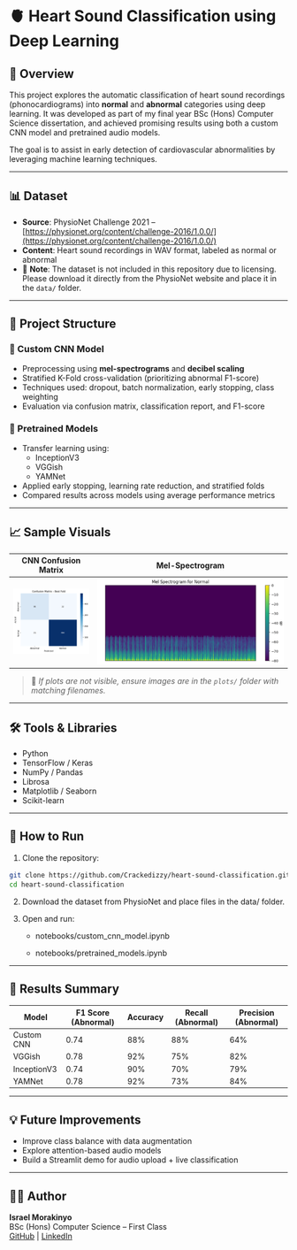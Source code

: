 # 🫀 Heart Sound Classification using Deep Learning

## 📌 Overview

This project explores the automatic classification of heart sound recordings (phonocardiograms) into **normal** and **abnormal** categories using deep learning. It was developed as part of my final year BSc (Hons) Computer Science dissertation, and achieved promising results using both a custom CNN model and pretrained audio models.

The goal is to assist in early detection of cardiovascular abnormalities by leveraging machine learning techniques.

---

## 📊 Dataset

- **Source**: PhysioNet Challenge 2021 – [https://physionet.org/content/challenge-2016/1.0.0/](https://physionet.org/content/challenge-2016/1.0.0/)
- **Content**: Heart sound recordings in WAV format, labeled as normal or abnormal
- 🛑 **Note**: The dataset is not included in this repository due to licensing. Please download it directly from the PhysioNet website and place it in the `data/` folder.

---

## 🧠 Project Structure

### 🔹 Custom CNN Model
- Preprocessing using **mel-spectrograms** and **decibel scaling**
- Stratified K-Fold cross-validation (prioritizing abnormal F1-score)
- Techniques used: dropout, batch normalization, early stopping, class weighting
- Evaluation via confusion matrix, classification report, and F1-score

### 🔹 Pretrained Models
- Transfer learning using:
  - InceptionV3
  - VGGish
  - YAMNet
- Applied early stopping, learning rate reduction, and stratified folds
- Compared results across models using average performance metrics

---

## 📈 Sample Visuals

| CNN Confusion Matrix | Mel-Spectrogram |
|----------------------|-----------------|
| ![Confusion Matrix](plots/confusion_matrix.png) | ![Spectrogram](plots/normal_heart_sound_spectrogram.png) |

> 📝 *If plots are not visible, ensure images are in the `plots/` folder with matching filenames.*

---

## 🛠️ Tools & Libraries

- Python
- TensorFlow / Keras
- NumPy / Pandas
- Librosa
- Matplotlib / Seaborn
- Scikit-learn

---

## 🚀 How to Run

1. Clone the repository:
```bash
git clone https://github.com/Crackedizzy/heart-sound-classification.git
cd heart-sound-classification
```

2. Download the dataset from PhysioNet and place files in the data/ folder.

3. Open and run:

    - notebooks/custom_cnn_model.ipynb

    - notebooks/pretrained_models.ipynb

---
## 📌 Results Summary

| Model        | F1 Score (Abnormal) | Accuracy | Recall (Abnormal) | Precision (Abnormal) |
|--------------|---------------------|----------|--------|-----------|
| Custom CNN   |       0.74          |   88%    |  88%   | 64%     |
| VGGish       |       0.78          |   92%    | 75%  | 82%     |
| InceptionV3  |       0.74          |   90%    | 70%  | 79%     |
| YAMNet       |       0.78          |   92%    | 73%  | 84%     |

---
## 💡 Future Improvements

- Improve class balance with data augmentation
- Explore attention-based audio models
- Build a Streamlit demo for audio upload + live classification

---
## 👨‍💻 Author

**Israel Morakinyo**  
BSc (Hons) Computer Science – First Class  
[GitHub](https://github.com/Crackedizzy) | [LinkedIn](https://www.linkedin.com/in/israel-morakinyo-98b00a204/)
